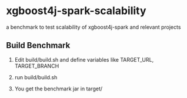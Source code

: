 # xgboost4j-spark-scalability

a benchmark to test scalability of xgboost4j-spark and relevant projects


## Build Benchmark

1. Edit build/build.sh and define variables like TARGET_URL, TARGET_BRANCH

2. run build/build.sh

3. You get the benchmark jar in target/ 
